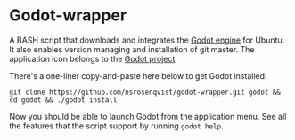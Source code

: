 Godot-wrapper
=============

A BASH script that downloads and integrates the [Godot engine](http://www.godotengine.org/) for Ubuntu. It also enables version managing and installation of git master. The application icon belongs to the [Godot project](https://github.com/okamstudio/godot)

There's a one-liner copy-and-paste here below to get Godot installed:

```Shell
git clone https://github.com/nsrosenqvist/godot-wrapper.git godot && cd godot && ./godot install
```

Now you should be able to launch Godot from the application menu. See all the features that the script support by running `godot help`.
